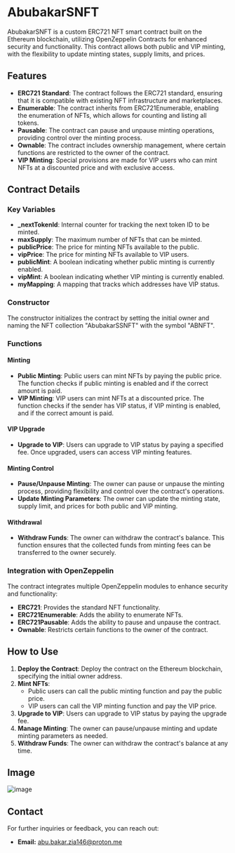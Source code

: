 # AbubakarSNFT

AbubakarSNFT is a custom ERC721 NFT smart contract built on the Ethereum blockchain, utilizing OpenZeppelin Contracts for enhanced security and functionality. This contract allows both public and VIP minting, with the flexibility to update minting states, supply limits, and prices.

## Features

- **ERC721 Standard**: The contract follows the ERC721 standard, ensuring that it is compatible with existing NFT infrastructure and marketplaces.
- **Enumerable**: The contract inherits from ERC721Enumerable, enabling the enumeration of NFTs, which allows for counting and listing all tokens.
- **Pausable**: The contract can pause and unpause minting operations, providing control over the minting process.
- **Ownable**: The contract includes ownership management, where certain functions are restricted to the owner of the contract.
- **VIP Minting**: Special provisions are made for VIP users who can mint NFTs at a discounted price and with exclusive access.

## Contract Details

### Key Variables

- **_nextTokenId**: Internal counter for tracking the next token ID to be minted.
- **maxSupply**: The maximum number of NFTs that can be minted.
- **publicPrice**: The price for minting NFTs available to the public.
- **vipPrice**: The price for minting NFTs available to VIP users.
- **publicMint**: A boolean indicating whether public minting is currently enabled.
- **vipMint**: A boolean indicating whether VIP minting is currently enabled.
- **myMapping**: A mapping that tracks which addresses have VIP status.

### Constructor

The constructor initializes the contract by setting the initial owner and naming the NFT collection "AbubakarSSNFT" with the symbol "ABNFT".

### Functions

#### Minting

- **Public Minting**: Public users can mint NFTs by paying the public price. The function checks if public minting is enabled and if the correct amount is paid.
- **VIP Minting**: VIP users can mint NFTs at a discounted price. The function checks if the sender has VIP status, if VIP minting is enabled, and if the correct amount is paid.

#### VIP Upgrade

- **Upgrade to VIP**: Users can upgrade to VIP status by paying a specified fee. Once upgraded, users can access VIP minting features.

#### Minting Control

- **Pause/Unpause Minting**: The owner can pause or unpause the minting process, providing flexibility and control over the contract's operations.
- **Update Minting Parameters**: The owner can update the minting state, supply limit, and prices for both public and VIP minting.

#### Withdrawal

- **Withdraw Funds**: The owner can withdraw the contract's balance. This function ensures that the collected funds from minting fees can be transferred to the owner securely.

### Integration with OpenZeppelin

The contract integrates multiple OpenZeppelin modules to enhance security and functionality:

- **ERC721**: Provides the standard NFT functionality.
- **ERC721Enumerable**: Adds the ability to enumerate NFTs.
- **ERC721Pausable**: Adds the ability to pause and unpause the contract.
- **Ownable**: Restricts certain functions to the owner of the contract.

## How to Use

1. **Deploy the Contract**: Deploy the contract on the Ethereum blockchain, specifying the initial owner address.
2. **Mint NFTs**:
    - Public users can call the public minting function and pay the public price.
    - VIP users can call the VIP minting function and pay the VIP price.
3. **Upgrade to VIP**: Users can upgrade to VIP status by paying the upgrade fee.
4. **Manage Minting**: The owner can pause/unpause minting and update minting parameters as needed.
5. **Withdraw Funds**: The owner can withdraw the contract's balance at any time.

## Image
![image](https://github.com/user-attachments/assets/27446719-4588-45f4-b6a2-8845d859b09a)

## Contact

For further inquiries or feedback, you can reach out:

- **Email:** abu.bakar.zia146@proton.me
```
